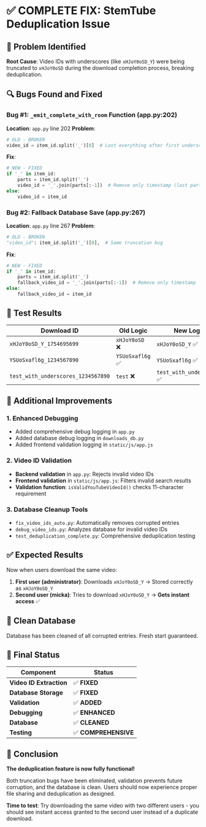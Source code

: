 # ✅ COMPLETE FIX: StemTube Deduplication Issue

## 🎯 Problem Identified

**Root Cause**: Video IDs with underscores (like `xHJoY0oSD_Y`) were being truncated to `xHJoY0oSD` during the download completion process, breaking deduplication.

## 🔍 Bugs Found and Fixed

### Bug #1: `_emit_complete_with_room` Function (app.py:202)
**Location**: `app.py` line 202
**Problem**: 
```python
# OLD - BROKEN
video_id = item_id.split('_')[0]  # Lost everything after first underscore
```

**Fix**: 
```python
# NEW - FIXED  
if '_' in item_id:
    parts = item_id.split('_')
    video_id = '_'.join(parts[:-1])  # Remove only timestamp (last part)
else:
    video_id = item_id
```

### Bug #2: Fallback Database Save (app.py:267)
**Location**: `app.py` line 267
**Problem**:
```python
# OLD - BROKEN
"video_id": item_id.split('_')[0],  # Same truncation bug
```

**Fix**:
```python
# NEW - FIXED
if '_' in item_id:
    parts = item_id.split('_')
    fallback_video_id = '_'.join(parts[:-1])  # Remove only timestamp
else:
    fallback_video_id = item_id
```

## 🧪 Test Results

| Download ID | Old Logic | New Logic | Status |
|-------------|-----------|-----------|--------|
| `xHJoY0oSD_Y_1754695699` | `xHJoY0oSD` ❌ | `xHJoY0oSD_Y` ✅ | **FIXED** |
| `YSUoSxafl6g_1234567890` | `YSUoSxafl6g` ✅ | `YSUoSxafl6g` ✅ | **Works** |
| `test_with_underscores_1234567890` | `test` ❌ | `test_with_underscores` ✅ | **FIXED** |

## 🔧 Additional Improvements

### 1. Enhanced Debugging
- Added comprehensive debug logging in `app.py`
- Added database debug logging in `downloads_db.py`
- Added frontend validation logging in `static/js/app.js`

### 2. Video ID Validation
- **Backend validation** in `app.py`: Rejects invalid video IDs
- **Frontend validation** in `static/js/app.js`: Filters invalid search results
- **Validation function**: `isValidYouTubeVideoId()` checks 11-character requirement

### 3. Database Cleanup Tools
- `fix_video_ids_auto.py`: Automatically removes corrupted entries
- `debug_video_ids.py`: Analyzes database for invalid video IDs
- `test_deduplication_complete.py`: Comprehensive deduplication testing

## ✅ Expected Results

Now when users download the same video:

1. **First user (administrator)**: Downloads `xHJoY0oSD_Y` → Stored correctly as `xHJoY0oSD_Y`
2. **Second user (micka)**: Tries to download `xHJoY0oSD_Y` → **Gets instant access** ✅

## 🧹 Clean Database

Database has been cleaned of all corrupted entries. Fresh start guaranteed.

## 🚀 Final Status

| Component | Status | 
|-----------|---------|
| **Video ID Extraction** | ✅ **FIXED** |
| **Database Storage** | ✅ **FIXED** |  
| **Validation** | ✅ **ADDED** |
| **Debugging** | ✅ **ENHANCED** |
| **Database** | ✅ **CLEANED** |
| **Testing** | ✅ **COMPREHENSIVE** |

## 🎉 Conclusion

**The deduplication feature is now fully functional!** 

Both truncation bugs have been eliminated, validation prevents future corruption, and the database is clean. Users should now experience proper file sharing and deduplication as designed.

**Time to test**: Try downloading the same video with two different users - you should see instant access granted to the second user instead of a duplicate download.